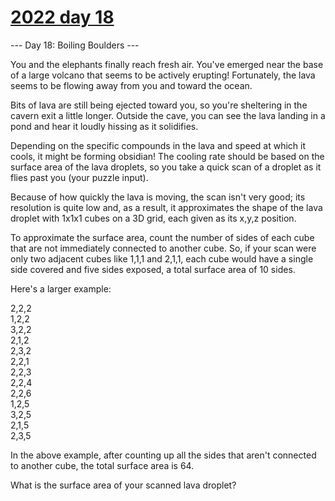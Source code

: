 # [2022 day 18](https://adventofcode.com/2022/day/18)

--- Day 18: Boiling Boulders ---

You and the elephants finally reach fresh air. You've emerged near the base of a large volcano that seems to be actively erupting! Fortunately, the lava seems to be flowing away from you and toward the ocean.



Bits of lava are still being ejected toward you, so you're sheltering in the cavern exit a little longer. Outside the cave, you can see the lava landing in a pond and hear it loudly hissing as it solidifies.



Depending on the specific compounds in the lava and speed at which it cools, it might be forming obsidian! The cooling rate should be based on the surface area of the lava droplets, so you take a quick scan of a droplet as it flies past you (your puzzle input).



Because of how quickly the lava is moving, the scan isn't very good; its resolution is quite low and, as a result, it approximates the shape of the lava droplet with 1x1x1 cubes on a 3D grid, each given as its x,y,z position.



To approximate the surface area, count the number of sides of each cube that are not immediately connected to another cube. So, if your scan were only two adjacent cubes like 1,1,1 and 2,1,1, each cube would have a single side covered and five sides exposed, a total surface area of 10 sides.



Here's a larger example:



2,2,2\
1,2,2\
3,2,2\
2,1,2\
2,3,2\
2,2,1\
2,2,3\
2,2,4\
2,2,6\
1,2,5\
3,2,5\
2,1,5\
2,3,5



In the above example, after counting up all the sides that aren't connected to another cube, the total surface area is 64.



What is the surface area of your scanned lava droplet?



